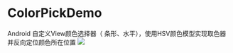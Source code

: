 # ColorPickDemo
Android 自定义View颜色选择器（ 条形、水平），使用HSV颜色模型实现取色器并反向定位颜色所在位置
![](https://github.com/Huaireny/ColorPickDemo/blob/master/preview_image.gif)
